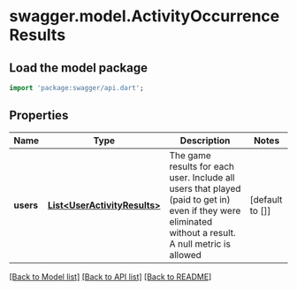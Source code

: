 # swagger.model.ActivityOccurrenceResults

## Load the model package
```dart
import 'package:swagger/api.dart';
```

## Properties
Name | Type | Description | Notes
------------ | ------------- | ------------- | -------------
**users** | [**List&lt;UserActivityResults&gt;**](UserActivityResults.md) | The game results for each user. Include all users that played (paid to get in) even if they were eliminated without a result. A null metric is allowed | [default to []]

[[Back to Model list]](../README.md#documentation-for-models) [[Back to API list]](../README.md#documentation-for-api-endpoints) [[Back to README]](../README.md)


